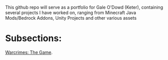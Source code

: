 This github repo will serve as a portfolio for Gale O'Dowd (Keter), containing several projects I have worked on, ranging from Minecraft Java Mods/Bedrock Addons, Unity Projects and other various assets

# Subsections:
[Warcrimes: The Game](contents/unity/warcrimes%20builds/about.md).
